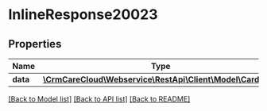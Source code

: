# InlineResponse20023

## Properties
Name | Type | Description | Notes
------------ | ------------- | ------------- | -------------
**data** | [**\CrmCareCloud\Webservice\RestApi\Client\Model\CardType**](CardType.md) |  | [optional] 

[[Back to Model list]](../../README.md#documentation-for-models) [[Back to API list]](../../README.md#documentation-for-api-endpoints) [[Back to README]](../../README.md)

